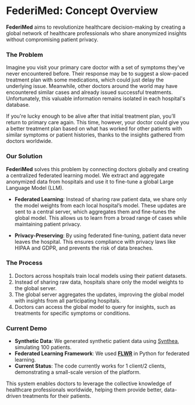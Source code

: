 # FederiMed: Concept Overview

**FederiMed** aims to revolutionize healthcare decision-making by creating a global network of healthcare professionals who share anonymized insights without compromising patient privacy.

### The Problem
Imagine you visit your primary care doctor with a set of symptoms they've never encountered before. Their response may be to suggest a slow-paced treatment plan with some medications, which could just delay the underlying issue. Meanwhile, other doctors around the world may have encountered similar cases and already issued successful treatments. Unfortunately, this valuable information remains isolated in each hospital's database.

If you're lucky enough to be alive after that initial treatment plan, you’ll return to primary care again. This time, however, your doctor could give you a better treatment plan based on what has worked for other patients with similar symptoms or patient histories, thanks to the insights gathered from doctors worldwide.

### Our Solution
**FederiMed** solves this problem by connecting doctors globally and creating a centralized federated learning model. We extract and aggregate anonymized data from hospitals and use it to fine-tune a global Large Language Model (LLM). 

- **Federated Learning**: Instead of sharing raw patient data, we share only the model weights from each local hospital’s model. These updates are sent to a central server, which aggregates them and fine-tunes the global model. This allows us to learn from a broad range of cases while maintaining patient privacy.

- **Privacy-Preserving**: By using federated fine-tuning, patient data never leaves the hospital. This ensures compliance with privacy laws like HIPAA and GDPR, and prevents the risk of data breaches.

### The Process
1. Doctors across hospitals train local models using their patient datasets.
2. Instead of sharing raw data, hospitals share only the model weights to the global server.
3. The global server aggregates the updates, improving the global model with insights from all participating hospitals.
4. Doctors can access the global model to query for insights, such as treatments for specific symptoms or conditions.

### Current Demo
- **Synthetic Data**: We generated synthetic patient data using [Synthea](https://github.com/synthetichealth/synthea), simulating 100 patients.
- **Federated Learning Framework**: We used [**FLWR**](https://github.com/adap/flower) in Python for federated learning.
- **Current Status**: The code currently works for 1 client/2 clients, demonstrating a small-scale version of the platform.

This system enables doctors to leverage the collective knowledge of healthcare professionals worldwide, helping them provide better, data-driven treatments for their patients.

